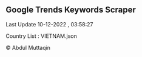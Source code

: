 

## Google Trends Keywords Scraper 
 
Last Update 10-12-2022 , 03:58:27

Country List :
VIETNAM.json



© Abdul Muttaqin 
